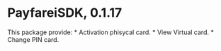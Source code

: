 # PayfareiSDK, 0.1.17
 This package provide:
    * Activation phisycal card.
    * View Virtual card.
    * Change PIN card.
